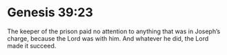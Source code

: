 # Genesis 39:23

The keeper of the prison paid no attention to anything that was in Joseph’s charge, because the Lord was with him. And whatever he did, the Lord made it succeed.
